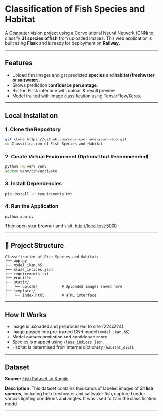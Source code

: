 # Classification of Fish Species and Habitat

A Computer Vision project using a Convolutional Neural Network (CNN) to classify **31 species of fish** from uploaded images. This web application is built using **Flask** and is ready for deployment on **Railway**.

---

## Features

- Upload fish images and get predicted **species** and **habitat (freshwater or saltwater)**.
- Shows prediction **confidence percentage**.
- Built-in Flask interface with upload & result preview.
- Model trained with image classification using TensorFlow/Keras.

---

## Local Installation

### 1. Clone the Repository

```bash
git clone https://github.com/your-username/your-repo.git
cd Classification-of-Fish-Species-and-Habitat
```

### 2. Create Virtual Environment (Optional but Recommended)

```bash
python -m venv venv
source venv/bin/activate  
```

### 3. Install Dependencies

```bash
pip install -r requirements.txt
```

### 4. Run the Application

```bash
python app.py
```

Then open your browser and visit: [http://localhost:5000](http://localhost:5000)

---

## 📁 Project Structure

```
Classification-of-Fish-Species-and-Habitat/
├── app.py
├── model_ikan.h5
├── class_indices.json
├── requirements.txt
├── Procfile
├── static/
│   └── upload/           # Uploaded images saved here
├── templates/
│   └── index.html        # HTML interface
```

---
## How It Works

- Image is uploaded and preprocessed to size (224x224).
- Image passed into pre-trained CNN model (`model_ikan.h5`).
- Model outputs prediction and confidence score.
- Species is mapped using `class_indices.json`.
- Habitat is determined from internal dictionary (`habitat_dict`).

---

## Dataset

**Source:** [Fish Dataset on Kaggle](https://www.kaggle.com/datasets/markdaniellampa/fish-dataset)

**Description:** This dataset contains thousands of labeled images of **31 fish species**, including both freshwater and saltwater fish, captured under various lighting conditions and angles. It was used to train the classification model.

---